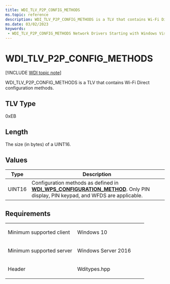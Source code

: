 ```yaml
---
title: WDI_TLV_P2P_CONFIG_METHODS
ms.topic: reference
description: WDI_TLV_P2P_CONFIG_METHODS is a TLV that contains Wi-Fi Direct configuration methods.
ms.date: 03/02/2023
keywords:
 - WDI_TLV_P2P_CONFIG_METHODS Network Drivers Starting with Windows Vista
---
```


# WDI\_TLV\_P2P\_CONFIG\_METHODS

[!INCLUDE [WDI topic note](../includes/wdi-version-warning.md)]


WDI\_TLV\_P2P\_CONFIG\_METHODS is a TLV that contains Wi-Fi Direct configuration methods.

## TLV Type


0xEB

## Length


The size (in bytes) of a UINT16.

## Values


| Type   | Description                                                                                                                                                              |
|--------|--------------------------------------------------------------------------------------------------------------------------------------------------------------------------|
| UINT16 | Configuration methods as defined in [**WDI\_WPS\_CONFIGURATION\_METHOD**](/windows-hardware/drivers/ddi/wditypes/ne-wditypes-_wdi_wps_configuration_method). Only PIN display, PIN keypad, and WFDS are applicable. |

 

## Requirements

<table>
<colgroup>
<col width="50%" />
<col width="50%" />
</colgroup>
<tbody>
<tr class="odd">
<td><p>Minimum supported client</p></td>
<td><p>Windows 10</p></td>
</tr>
<tr class="even">
<td><p>Minimum supported server</p></td>
<td><p>Windows Server 2016</p></td>
</tr>
<tr class="odd">
<td><p>Header</p></td>
<td>Wditypes.hpp</td>
</tr>
</tbody>
</table>

 

